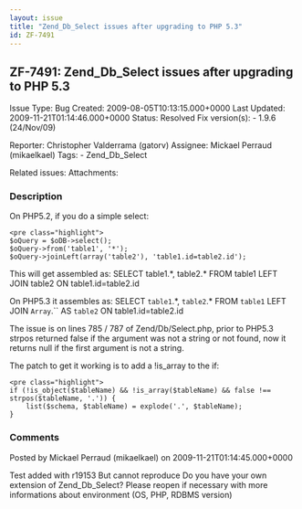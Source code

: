 ```yaml
---
layout: issue
title: "Zend_Db_Select issues after upgrading to PHP 5.3"
id: ZF-7491
---
```


ZF-7491: Zend\_Db\_Select issues after upgrading to PHP 5.3
-----------------------------------------------------------

 Issue Type: Bug Created: 2009-08-05T10:13:15.000+0000 Last Updated: 2009-11-21T01:14:46.000+0000 Status: Resolved Fix version(s): - 1.9.6 (24/Nov/09)
 
 Reporter:  Christopher Valderrama (gatorv)  Assignee:  Mickael Perraud (mikaelkael)  Tags: - Zend\_Db\_Select
 
 Related issues: 
 Attachments: 
### Description

On PHP5.2, if you do a simple select:

 
    <pre class="highlight">
    $oQuery = $oDB->select();
    $oQuery->from('table1', '*');
    $oQuery->joinLeft(array('table2'), 'table1.id=table2.id');


This will get assembled as: SELECT table1.\*, table2.\* FROM table1 LEFT JOIN table2 ON table1.id=table2.id

On PHP5.3 it assembles as: SELECT `table1`.\*, `table2`.\* FROM `table1` LEFT JOIN `Array`.`` AS `table2` ON table1.id=table2.id

The issue is on lines 785 / 787 of Zend/Db/Select.php, prior to PHP5.3 strpos returned false if the argument was not a string or not found, now it returns null if the first argument is not a string.

The patch to get it working is to add a !is\_array to the if:

 
    <pre class="highlight">
    if (!is_object($tableName) && !is_array($tableName) && false !== strpos($tableName, '.')) {
        list($schema, $tableName) = explode('.', $tableName);
    }


 

 

### Comments

Posted by Mickael Perraud (mikaelkael) on 2009-11-21T01:14:45.000+0000

Test added with r19153 But cannot reproduce Do you have your own extension of Zend\_Db\_Select? Please reopen if necessary with more informations about environment (OS, PHP, RDBMS version)

 

 